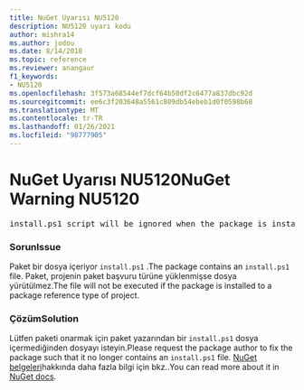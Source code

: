 ```yaml
---
title: NuGet Uyarısı NU5120
description: NU5120 uyarı kodu
author: mishra14
ms.author: jodou
ms.date: 8/14/2018
ms.topic: reference
ms.reviewer: anangaur
f1_keywords:
- NU5120
ms.openlocfilehash: 3f573a68544ef7dcf64b50df2c6477a837dbc92d
ms.sourcegitcommit: ee6c3f203648a5561c809db54ebeb1d0f0598b68
ms.translationtype: MT
ms.contentlocale: tr-TR
ms.lasthandoff: 01/26/2021
ms.locfileid: "98777905"
---
```

# <a name="nuget-warning-nu5120"></a><span data-ttu-id="00fa7-103">NuGet Uyarısı NU5120</span><span class="sxs-lookup"><span data-stu-id="00fa7-103">NuGet Warning NU5120</span></span>
<pre>install.ps1 script will be ignored when the package is installed after the migration.</pre>

### <a name="issue"></a><span data-ttu-id="00fa7-104">Sorun</span><span class="sxs-lookup"><span data-stu-id="00fa7-104">Issue</span></span>

<span data-ttu-id="00fa7-105">Paket bir dosya içeriyor `install.ps1` .</span><span class="sxs-lookup"><span data-stu-id="00fa7-105">The package contains an `install.ps1` file.</span></span> <span data-ttu-id="00fa7-106">Paket, projenin paket başvuru türüne yüklenmişse dosya yürütülmez.</span><span class="sxs-lookup"><span data-stu-id="00fa7-106">The file will not be executed if the package is installed to a package reference type of project.</span></span>


### <a name="solution"></a><span data-ttu-id="00fa7-107">Çözüm</span><span class="sxs-lookup"><span data-stu-id="00fa7-107">Solution</span></span>

<span data-ttu-id="00fa7-108">Lütfen paketi onarmak için paket yazarından bir `install.ps1` dosya içermediğinden dosyayı isteyin.</span><span class="sxs-lookup"><span data-stu-id="00fa7-108">Please request the package author to fix the package such that it no longer contains an `install.ps1` file.</span></span> <span data-ttu-id="00fa7-109">[NuGet belgeleri](../../consume-packages/migrate-packages-config-to-package-reference.md)hakkında daha fazla bilgi için bkz..</span><span class="sxs-lookup"><span data-stu-id="00fa7-109">You can read more about it in [NuGet docs](../../consume-packages/migrate-packages-config-to-package-reference.md).</span></span>

